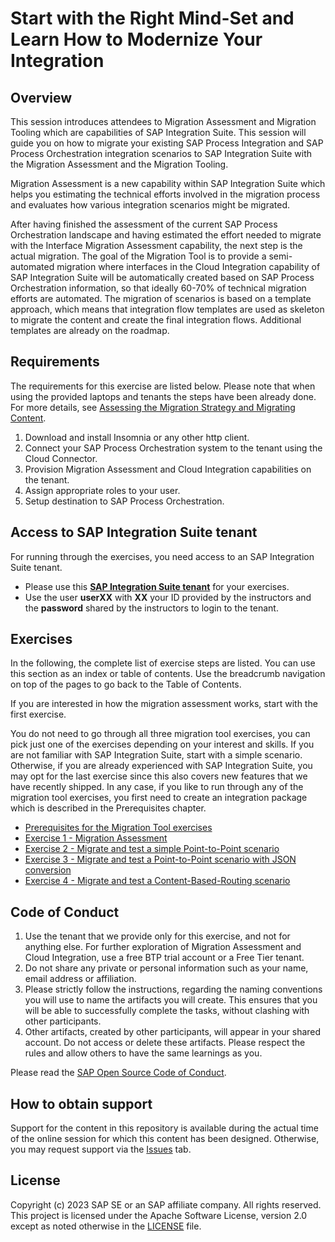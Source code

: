 <!-- [![REUSE status](https://api.reuse.software/badge/github.com/SAP-samples/teched2023-IN268)](https://api.reuse.software/info/github.com/SAP-samples/teched2023-IN268) -->

# Start with the Right Mind-Set and Learn How to Modernize Your Integration

<!--
## Description

This session will guide you on how to migrate your existing SAP Process Integration and SAP Process Orchestration scenarios to SAP Integration Suite with the Migration Assessment and the Migration Tooling.

Migration Assessment is a new capability within SAP Integration Suite which helps you estimating the technical efforts involved in the migration process and evaluates how various integration scenarios might be migrated. 

After having finished the assessment of the current SAP Process Orchestration landscape and having estimated the effort needed to migrate with the Interface Migration Assessment capability, the next step is the actual migration. The goal of the Migration Tool is to provide a semi-automated migration where interfaces in the Cloud Integration capability of SAP Integration Suite will be automatically created based on SAP Process Orchestration information, so that ideally 60-70% of technical migration efforts are automated. The migration of scenarios is based on a template approach, which means that integration flow templates are used as skeleton to migrate the content and create the final integration flows. Additional templates are already on the roadmap.
-->

## Overview

This session introduces attendees to Migration Assessment and Migration Tooling which are capabilities of SAP Integration Suite. This session will guide you on how to migrate your existing SAP Process Integration and SAP Process Orchestration integration scenarios to SAP Integration Suite with the Migration Assessment and the Migration Tooling.

Migration Assessment is a new capability within SAP Integration Suite which helps you estimating the technical efforts involved in the migration process and evaluates how various integration scenarios might be migrated. 

After having finished the assessment of the current SAP Process Orchestration landscape and having estimated the effort needed to migrate with the Interface Migration Assessment capability, the next step is the actual migration. The goal of the Migration Tool is to provide a semi-automated migration where interfaces in the Cloud Integration capability of SAP Integration Suite will be automatically created based on SAP Process Orchestration information, so that ideally 60-70% of technical migration efforts are automated. The migration of scenarios is based on a template approach, which means that integration flow templates are used as skeleton to migrate the content and create the final integration flows. Additional templates are already on the roadmap.

## Requirements

The requirements for this exercise are listed below. Please note that when using the provided laptops and tenants the steps have been already done. For more details, see [Assessing the Migration Strategy and Migrating Content](https://help.sap.com/docs/integration-suite/sap-integration-suite/assessing-migration-strategy-and-migrating-content).

1. Download and install Insomnia or any other http client.
2. Connect your SAP Process Orchestration system to the tenant using the Cloud Connector.
3. Provision Migration Assessment and Cloud Integration capabilities on the tenant.
4. Assign appropriate roles to your user.
5. Setup destination to SAP Process Orchestration.

## Access to SAP Integration Suite tenant

For running through the exercises, you need access to an SAP Integration Suite tenant.

- Please use this [**SAP Integration Suite tenant**](https://cpisuite-europe-03.integrationsuite.cfapps.eu20-001.hana.ondemand.com/shell/home) for your exercises.
- Use the user **userXX** with **XX** your ID provided by the instructors and the **password** shared by the instructors to login to the tenant.

## Exercises

<!-- Provide the exercise content here directly in README.md using [markdown](https://guides.github.com/features/mastering-markdown/) and linking to the specific exercise pages, below is an example. -->

In the following, the complete list of exercise steps are listed. You can use this section as an index or table of contents. Use the breadcrumb navigation on top of the pages to go back to the Table of Contents.

If you are interested in how the migration assessment works, start with the first exercise.

You do not need to go through all three migration tool exercises, you can pick just one of the exercises depending on your interest and skills. If you are not familiar with SAP Integration Suite, start with a simple scenario. Otherwise, if you are already experienced with SAP Integration Suite, you may opt for the last exercise since this also covers new features that we have recently shipped. In any case, if you like to run through any of the migration tool exercises, you first need to create an integration package which is described in the Prerequisites chapter.

- [Prerequisites for the Migration Tool exercises](exercises/ex0/)
- [Exercise 1 - Migration Assessment](exercises/ex1/)
- [Exercise 2 - Migrate and test a simple Point-to-Point scenario](exercises/ex2/)
- [Exercise 3 - Migrate and test a Point-to-Point scenario with JSON conversion](exercises/ex3/)
- [Exercise 4 - Migrate and test a Content-Based-Routing scenario](exercises/ex4/)
  
<!-- **OR** Link to the Tutorial Navigator for example... 
Start the exercises [here](https://developers.sap.com/tutorials/abap-environment-trial-onboarding.html).
-->

<!--
**IMPORTANT**
Your repo must contain the .reuse and LICENSES folder and the License section below. DO NOT REMOVE the section or folders/files. Also, remove all unused template assets(images, folders, etc) from the exercises folder. 
-->

<!--
## Contributing
Please read the [CONTRIBUTING.md](./CONTRIBUTING.md) to understand the contribution guidelines.
-->

## Code of Conduct
1. Use the tenant that we provide only for this exercise, and not for anything else. For further exploration of Migration Assessment and Cloud Integration, use a free BTP trial account or a Free Tier tenant.
2. Do not share any private or personal information such as your name, email address or affiliation.
3. Please strictly follow the instructions, regarding the naming conventions you will use to name the artifacts you will create. This ensures that you will be able to successfully complete the tasks, without clashing with other participants.
4. Other artifacts, created by other participants, will appear in your shared account. Do not access or delete these artifacts. Please respect the rules and allow others to have the same learnings as you.

Please read the [SAP Open Source Code of Conduct](https://github.com/SAP-samples/.github/blob/main/CODE_OF_CONDUCT.md).

## How to obtain support
Support for the content in this repository is available during the actual time of the online session for which this content has been designed. Otherwise, you may request support via the [Issues](../../issues) tab.

## License
Copyright (c) 2023 SAP SE or an SAP affiliate company. All rights reserved. This project is licensed under the Apache Software License, version 2.0 except as noted otherwise in the [LICENSE](LICENSES/Apache-2.0.txt) file.
